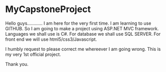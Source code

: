 # MyCapstoneProject
Hello guys............
I am here for the very first time. I am learning to use GITHUB. So I am going to make a project using ASP.NET MVC framework. Languages we shall use is C#.
For database we shall use SQL SERVER.
For front end we will use html5/css3/Javascript.

I humbly request to please correct me whereever I am going wrong.  This is my very 1st official project.

Thank you.
